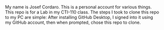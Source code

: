 My name is Josef Cordaro.
This is a personal account for various things.
This repo is for a Lab in my CTI-110 class.
The steps I took to clone this repo to my PC are simple: After installing GitHub Desktop, I signed into it using my GitHub account, then when prompted, chose this repo to clone.